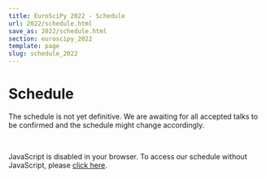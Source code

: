 ```yaml
---
title: EuroSciPy 2022 - Schedule
url: 2022/schedule.html
save_as: 2022/schedule.html
section: euroscipy_2022
template: page
slug: schedule_2022
---
```


# Schedule

The schedule is not yet definitive. We are awaiting for all accepted talks to
be confirmed and the schedule might change accordingly.

<br>

<pretalx-schedule event-url="https://pretalx.com/euroscipy-2022/" locale="en" format="grid" style="--pretalx-clr-primary: #3aa57c"></pretalx-schedule>
<noscript>
<div class="pretalx-widget">
        <div class="pretalx-widget-info-message">
            JavaScript is disabled in your browser. To access our schedule without JavaScript,
            please <a target="_blank" href="https://pretalx.com/euroscipy-2022/schedule/">click here</a>.
        </div>
    </div>
</noscript>
